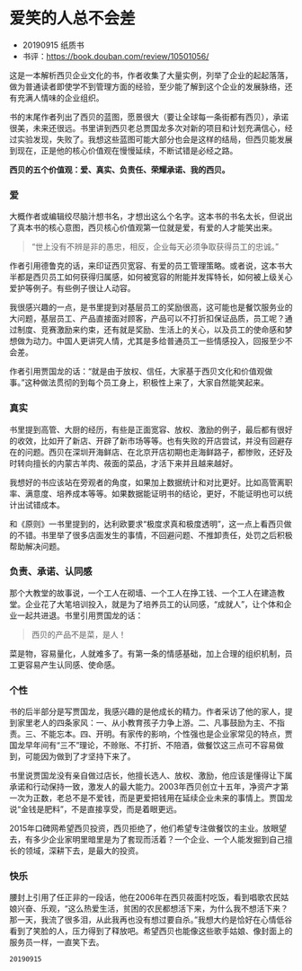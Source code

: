 # 爱笑的人总不会差

- 20190915 纸质书
- 书评：https://book.douban.com/review/10501056/

这是一本解析西贝企业文化的书，作者收集了大量实例，列举了企业的起起落落，做为普通读者即使学不到管理方面的经验，至少能了解到这个企业的发展脉络，还有充满人情味的企业组织。

书的末尾作者列出了西贝的蓝图，愿景很大（要让全球每一条街都有西贝），承诺很美，未来还很远。书里讲到西贝老总贾国龙多次对新的项目和计划充满信心，经过实验发现，失败了。我想这些蓝图可能大部分也会是这样的结局，但西贝能发展到现在，正是他的核心价值观在慢慢延续，不断试错是必经之路。

**西贝的五个价值观：爱、真实、负责任、荣耀承诺、我的西贝。**

### 爱

大概作者或编辑绞尽脑汁想书名，才想出这么个名字。这本书的书名太长，但说出了真本书的核心意图，西贝核心价值观第一位就是爱，有爱的人才能笑出来。

> “世上没有不辨是非的愚忠，相反，企业每天必须争取获得员工的忠诚。”

作者引用德鲁克的话，来印证西贝宽容、有爱的员工管理策略。或者说，这本书大半都是西贝员工如何获得归属感，如何被宽容的附能并发挥特长，如何被上级关心爱护等例子。有些例子很让人动容。

我很感兴趣的一点，是书里提到对基层员工的奖励很高，这可能也是餐饮服务业的大问题，基层员工、产品直接面对顾客，产品可以不打折扣保证品质，员工呢？通过制度、竞赛激励来约束，还有就是奖励、生活上的关心，以及员工的使命感和梦想做为动力。中国人更讲究人情，尤其是多给普通员工一些情感投入，回报至少不会差。

作者引用贾国龙的话：“就是由于放权、信任，大家基于西贝文化和价值观做事。”这种做法贯彻的到每个员工身上，积极性上来了，大家自然能笑起来。

### 真实

书里提到高管、大厨的经历，有些是正面宽容、放权、激励的例子，最后都有很好的收效，比如开了新店、开辟了新市场等等。也有失败的开店尝试，并没有回避存在的问题。西贝在深圳开海鲜店、在北京开店初期也走海鲜路子，都惨败，还好及时转向擅长的内蒙古羊肉、莜面的菜品，才活下来并且越来越好。

我想好的书应该站在旁观者的角度，如果加上数据统计和对比更好。比如高管离职率、满意度、培养成本等等。如果数据能证明书的结论，更好，不能证明也可以统计出试错成本。

和《原则》一书里提到的，达利欧要求“极度求真和极度透明”，这一点上看西贝做的不错。书里举了很多店面发生的事情，不回避问题、不推卸责任，处罚之后积极帮助解决问题。

### 负责、承诺、认同感

那个大教堂的故事说，一个工人在砌墙、一个工人在挣工钱、一个工人在建造教堂。企业花了大笔培训投入，就是为了培养员工的认同感，“成就人”，让个体和企业一起共进退。书里引用贾国龙的话：

> 西贝的产品不是菜，是人！

菜是物，容易量化，人就难多了。有第一条的情感基础，加上合理的组织机制，员工更容易产生认同感、使命感。

### 个性

书的后半部分是写贾国龙，我感兴趣的是他成长的精力。作者采访了他的家人，提到家里老人的四条家风：一、从小教育孩子力争上游。二、凡事鼓励为主、不指责。三、不能忘本。四、开明。有家传的影响，个性强也是企业家常见的特点，贾国龙早年间有“三不”理论，不赊账、不打折、不陪酒，做餐饮这三点可不容易做到，可能因为做到了才坚持下来了。

书里说贾国龙没有亲自做过店长，他擅长选人、放权、激励，他应该是懂得让下属承诺和行动保持一致，激发人的最大能力。2003年西贝创立十五年，净资产才第一次为正数，老总不是不爱钱，而是更爱把钱用在延续企业未来的事情上。贾国龙说“金钱是肥料”，不是直接享受，而是着眼更远。

2015年口碑网希望西贝投资，西贝拒绝了，他们希望专注做餐饮的主业。放眼望去，有多少企业家明里暗里是为了套现而活着？一个企业、一个人能发掘到自己擅长的领域，深耕下去，是最大的投资。

### 快乐

腰封上引用了任正非的一段话，他在2006年在西贝莜面村吃饭，看到唱歌农民姑娘兴奋、乐观，“这么热爱生活，贫困的农民都想活下来，为什么我不想活下来？那一天，我流了很多泪，从此我再也没有想过要自杀。”我想大约是恰好在心情低谷看到了笑脸的人，压力得到了释放吧。希望西贝也能像这些歌手姑娘、像封面上的服务员一样，一直笑下去。

`20190915`